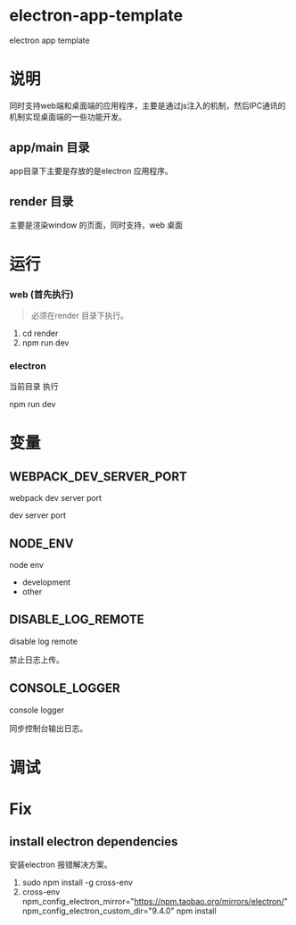 # electron-app-template
 electron app template
 
# 说明

同时支持web端和桌面端的应用程序，主要是通过js注入的机制，然后IPC通讯的机制实现桌面端的一些功能开发。

## app/main 目录

app目录下主要是存放的是electron 应用程序。

## render 目录
主要是渲染window 的页面，同时支持，web 桌面 
 

# 运行

### web (首先执行)
> 必须在render 目录下执行。
1. cd render
2. npm run dev

### electron

当前目录 执行

npm run dev



 
# 变量

## WEBPACK_DEV_SERVER_PORT
webpack dev server port

dev server port


## NODE_ENV
node env

- development
- other


## DISABLE_LOG_REMOTE
disable log remote

禁止日志上传。

## CONSOLE_LOGGER 

console logger

同步控制台输出日志。
 
# 调试 
 
 
 
# Fix 
 
## install electron dependencies 

安装electron 报错解决方案。
 
1. sudo npm install -g cross-env 
2. cross-env npm_config_electron_mirror="https://npm.taobao.org/mirrors/electron/" npm_config_electron_custom_dir="9.4.0" npm install
